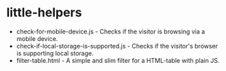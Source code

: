 # little-helpers

- check-for-mobile-device.js - Checks if the visitor is browsing via a mobile device.
- check-if-local-storage-is-supported.js - Checks if the visitor's browser is supporting local storage.
- filter-table.html - A simple and slim filter for a HTML-table with plain JS.
